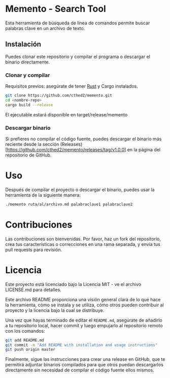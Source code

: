 # Memento - Search Tool

Esta herramienta de búsqueda de línea de comandos permite buscar palabras clave en un archivo de texto.

## Instalación

Puedes clonar este repositorio y compilar el programa o descargar el binario directamente.

### Clonar y compilar

Requisitos previos: asegúrate de tener [Rust](https://www.rust-lang.org/tools/install) y Cargo instalados.

```sh
git clone https://github.com/cthed2/memento.git
cd <nombre-repo>
cargo build --release
```
El ejecutable estará disponible en target/release/memento

### Descargar binario

Si prefieres no compilar el código fuente, puedes descargar el binario más reciente desde la sección (Releases)[https://github.com/cthed2/memento/releases/tag/v1.0.0] en la página del repositorio de GitHub.

# Uso

Después de compilar el proyecto o descargar el binario, puedes usar la herramienta de la siguiente manera:

```sh
./memento ruta/al/archivo.md palabraclave1 palabraclave2
```

# Contribuciones

Las contribuciones son bienvenidas. Por favor, haz un fork del repositorio, crea tus características o correcciones en una rama separada, y envía tus pull requests para revisión.

# Licencia

Este proyecto está licenciado bajo la Licencia MIT - ve el archivo LICENSE.md para detalles.

Este archivo README proporciona una visión general clara de lo que hace la herramienta, cómo se instala y se utiliza, cómo otros pueden contribuir al proyecto y la licencia bajo la cual se distribuye. 

Una vez que hayas terminado de editar el `README.md`, asegúrate de añadirlo a tu repositorio local, hacer commit y luego empujarlo al repositorio remoto con los comandos:

```sh
git add README.md
git commit -m "Add README with installation and usage instructions"
git push origin master
```

Finalmente, sigue las instrucciones para crear una release en GitHub, que te permitirá adjuntar binarios compilados para que otros puedan descargarlos directamente sin necesidad de compilar el código fuente ellos mismos.
